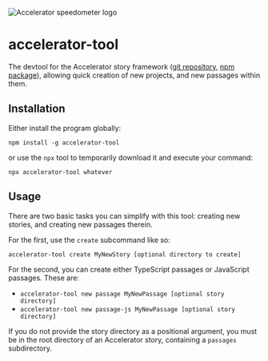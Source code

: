 ![Accelerator speedometer logo](https://s3.amazonaws.com/furkleindustries-accelerator/logo_320px.png "Accelerator speedometer logo")

# accelerator-tool

The devtool for the Accelerator story framework ([git repository](https://github.com/furkleindustries/accelerator-core), [npm package](https://npmjs.com/package/accelerator-core)), allowing quick creation of new projects, and new passages within them.

## Installation

Either install the program globally:

`npm install -g accelerator-tool`

or use the `npx` tool to temporarily download it and execute your command:

`npx accelerator-tool whatever`

## Usage

There are two basic tasks you can simplify with this tool: creating new stories, and creating new passages therein.

For the first, use the `create` subcommand like so:

`accelerator-tool create MyNewStory [optional directory to create]`

For the second, you can create either TypeScript passages or JavaScript passages. These are:

* `accelerator-tool new passage MyNewPassage [optional story directory]`
* `accelerator-tool new passage-js MyNewPassage [optional story directory]`

If you do not provide the story directory as a positional argument, you must be in the root directory of an Accelerator story, containing a `passages` subdirectory.

